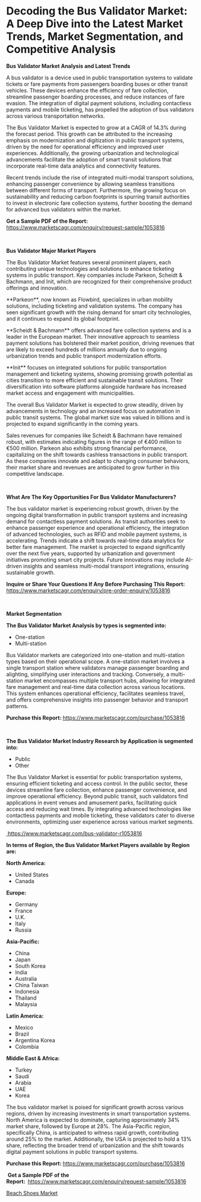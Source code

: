 <p><h1>Decoding the Bus Validator Market: A Deep Dive into the Latest Market Trends, Market Segmentation, and Competitive Analysis</h1></p><p><strong>Bus Validator Market Analysis and Latest Trends</strong></p>
<p><p>A bus validator is a device used in public transportation systems to validate tickets or fare payments from passengers boarding buses or other transit vehicles. These devices enhance the efficiency of fare collection, streamline passenger boarding processes, and reduce instances of fare evasion. The integration of digital payment solutions, including contactless payments and mobile ticketing, has propelled the adoption of bus validators across various transportation networks.</p><p>The Bus Validator Market is expected to grow at a CAGR of 14.3% during the forecast period. This growth can be attributed to the increasing emphasis on modernization and digitization in public transport systems, driven by the need for operational efficiency and improved user experiences. Additionally, the growing urbanization and technological advancements facilitate the adoption of smart transit solutions that incorporate real-time data analytics and connectivity features.</p><p>Recent trends include the rise of integrated multi-modal transport solutions, enhancing passenger convenience by allowing seamless transitions between different forms of transport. Furthermore, the growing focus on sustainability and reducing carbon footprints is spurring transit authorities to invest in electronic fare collection systems, further boosting the demand for advanced bus validators within the market.</p></p>
<p><strong>Get a Sample PDF of the Report:&nbsp;</strong> <a href="https://www.marketscagr.com/enquiry/request-sample/1053816?utm_campaign=1920&utm_medium=2&utm_source=Github&utm_content=ia&utm_term=09022025&utm_id=bus-validator">https://www.marketscagr.com/enquiry/request-sample/1053816</a></p>
<p>&nbsp;</p>
<p><strong>Bus Validator Major Market Players</strong></p>
<p><p>The Bus Validator Market features several prominent players, each contributing unique technologies and solutions to enhance ticketing systems in public transport. Key companies include Parkeon, Scheidt & Bachmann, and Init, which are recognized for their comprehensive product offerings and innovation.</p><p>**Parkeon**, now known as Flowbird, specializes in urban mobility solutions, including ticketing and validation systems. The company has seen significant growth with the rising demand for smart city technologies, and it continues to expand its global footprint. </p><p>**Scheidt & Bachmann** offers advanced fare collection systems and is a leader in the European market. Their innovative approach to seamless payment solutions has bolstered their market position, driving revenues that are likely to exceed hundreds of millions annually due to ongoing urbanization trends and public transport modernization efforts.</p><p>**Init** focuses on integrated solutions for public transportation management and ticketing systems, showing promising growth potential as cities transition to more efficient and sustainable transit solutions. Their diversification into software platforms alongside hardware has increased market access and engagement with municipalities.</p><p>The overall Bus Validator Market is expected to grow steadily, driven by advancements in technology and an increased focus on automation in public transit systems. The global market size was valued in billions and is projected to expand significantly in the coming years.</p><p>Sales revenues for companies like Scheidt & Bachmann have remained robust, with estimates indicating figures in the range of €400 million to €500 million. Parkeon also exhibits strong financial performance, capitalizing on the shift towards cashless transactions in public transport. As these companies innovate and adapt to changing consumer behaviors, their market share and revenues are anticipated to grow further in this competitive landscape.</p></p>
<p>&nbsp;</p>
<p><strong>What Are The Key Opportunities For Bus Validator Manufacturers?</strong></p>
<p><p>The bus validator market is experiencing robust growth, driven by the ongoing digital transformation in public transport systems and increasing demand for contactless payment solutions. As transit authorities seek to enhance passenger experience and operational efficiency, the integration of advanced technologies, such as RFID and mobile payment systems, is accelerating. Trends indicate a shift towards real-time data analytics for better fare management. The market is projected to expand significantly over the next five years, supported by urbanization and government initiatives promoting smart city projects. Future innovations may include AI-driven insights and seamless multi-modal transport integrations, ensuring sustainable growth.</p></p>
<p><strong>Inquire or Share Your Questions If Any Before Purchasing This Report:</strong> <a href="https://www.marketscagr.com/enquiry/pre-order-enquiry/1053816?utm_campaign=1920&utm_medium=2&utm_source=Github&utm_content=ia&utm_term=09022025&utm_id=bus-validator">https://www.marketscagr.com/enquiry/pre-order-enquiry/1053816</a></p>
<p>&nbsp;</p>
<p><strong>Market Segmentation</strong></p>
<p><strong>The Bus Validator Market Analysis by types is segmented into:</strong></p>
<p><ul><li>One-station</li><li>Multi-station</li></ul></p>
<p><p>Bus Validator markets are categorized into one-station and multi-station types based on their operational scope. A one-station market involves a single transport station where validators manage passenger boarding and alighting, simplifying user interactions and tracking. Conversely, a multi-station market encompasses multiple transport hubs, allowing for integrated fare management and real-time data collection across various locations. This system enhances operational efficiency, facilitates seamless travel, and offers comprehensive insights into passenger behavior and transport patterns.</p></p>
<p><strong>Purchase this Report:&nbsp;</strong><a href="https://www.marketscagr.com/purchase/1053816?utm_campaign=1920&utm_medium=2&utm_source=Github&utm_content=ia&utm_term=09022025&utm_id=bus-validator">https://www.marketscagr.com/purchase/1053816</a></p>
<p>&nbsp;</p>
<p><strong>The Bus Validator Market Industry Research by Application is segmented into:</strong></p>
<p><ul><li>Public</li><li>Other</li></ul></p>
<p><p>The Bus Validator Market is essential for public transportation systems, ensuring efficient ticketing and access control. In the public sector, these devices streamline fare collection, enhance passenger convenience, and improve operational efficiency. Beyond public transit, such validators find applications in event venues and amusement parks, facilitating quick access and reducing wait times. By integrating advanced technologies like contactless payments and mobile ticketing, these validators cater to diverse environments, optimizing user experience across various market segments.</p></p>
<p><a href="https://www.marketscagr.com/bus-validator-r1053816?utm_campaign=1920&utm_medium=2&utm_source=Github&utm_content=ia&utm_term=09022025&utm_id=bus-validator">&nbsp;https://www.marketscagr.com/bus-validator-r1053816</a></p>
<p><strong>In terms of Region, the Bus Validator Market Players available by Region are:</strong></p>
<p>
    <p> <strong> North America: </strong>
        <ul>
            <li>United States</li>
            <li>Canada</li>
        </ul>
        </p> 
    <p> <strong> Europe: </strong>
        <ul>
            <li>Germany</li>
            <li>France</li>
            <li>U.K.</li>
            <li>Italy</li>
            <li>Russia</li>
        </ul>
        </p> 
    <p> <strong> Asia-Pacific: </strong>
        <ul>
            <li>China</li>
            <li>Japan</li>
            <li>South Korea</li>
            <li>India</li>
            <li>Australia</li>
            <li>China Taiwan</li>
            <li>Indonesia</li>
            <li>Thailand</li>
            <li>Malaysia</li>
        </ul>
        </p> 
    <p> <strong> Latin America: </strong>
        <ul>
            <li>Mexico</li>
            <li>Brazil</li>
            <li>Argentina Korea</li>
            <li>Colombia</li>
        </ul>
        </p> 
    <p> <strong> Middle East & Africa: </strong>
        <ul>
            <li>Turkey</li>
            <li>Saudi</li>
            <li>Arabia</li>
            <li>UAE</li>
            <li>Korea</li>
        </ul>
    </p>
    </p>
<p><p>The bus validator market is poised for significant growth across various regions, driven by increasing investments in smart transportation systems. North America is expected to dominate, capturing approximately 34% market share, followed by Europe at 28%. The Asia-Pacific region, specifically China, is anticipated to witness rapid growth, contributing around 25% to the market. Additionally, the USA is projected to hold a 13% share, reflecting the broader trend of urbanization and the shift towards digital payment solutions in public transport systems.</p></p>
<p><strong>Purchase this Report: </strong><a href="https://www.marketscagr.com/purchase/1053816?utm_campaign=1920&utm_medium=2&utm_source=Github&utm_content=ia&utm_term=09022025&utm_id=bus-validator">https://www.marketscagr.com/purchase/1053816</a></p>
<p>&nbsp;<strong>Get a Sample PDF of the Report:&nbsp;&nbsp;</strong><a href="https://www.marketscagr.com/enquiry/request-sample/1053816?utm_campaign=1920&utm_medium=2&utm_source=Github&utm_content=ia&utm_term=09022025&utm_id=bus-validator">https://www.marketscagr.com/enquiry/request-sample/1053816</a></p>
<p><strong></strong></p>
<p><p><a href="https://github.com/JakirUddin511/Market-Research-Report-List-1/blob/main/beach-shoes-market.md?utm_campaign=1920&utm_medium=2&utm_source=Github&utm_content=ia&utm_term=09022025&utm_id=bus-validator">Beach Shoes Market</a></p></p>